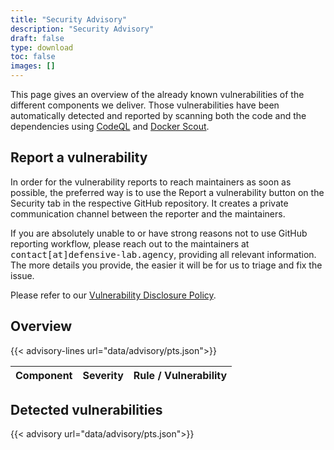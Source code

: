 ```yaml
---
title: "Security Advisory"
description: "Security Advisory"
draft: false
type: download
toc: false
images: []
---
```


<div class="col-md-12">
    <p>
        This page gives an overview of the already known vulnerabilities of the different components we deliver. Those vulnerabilities have been automatically detected and reported by scanning both the code and the dependencies using <a href="https://codeql.github.com/">CodeQL</a> and <a href="https://docs.docker.com/scout/">Docker Scout</a>.
    </p>
</div>
<div class="col-md-12">
    <h2 class="mb-0">Report a vulnerability</h2>
    <p>
    In order for the vulnerability reports to reach maintainers as soon as possible, the preferred way is to use the Report a vulnerability button on the Security tab in the respective GitHub repository. It creates a private communication channel between the reporter and the maintainers.
    </p>
    <p>
    If you are absolutely unable to or have strong reasons not to use GitHub reporting workflow, please reach out to the maintainers at <samp>contact[at]defensive-lab.agency</samp>, providing all relevant information. The more details you provide, the easier it will be for us to triage and fix the issue.
    </p>
    <p>
    Please refer to our <a href="/security/disclosure">Vulnerability Disclosure Policy</a>.
    </p>
</div>
<div class="col-md-12">
    <h2 class="mb-2">Overview</h2>
    <div class="table-responsive m-0">
        <table class="table table-sm table-hover small mt-0">
            <thead>
                <tr>
                    <th>Component</th>
                    <th>Severity</th>
                    <th>Rule / Vulnerability</th>
                </tr>
            </thead>
            <tbody>
                {{< advisory-lines url="data/advisory/pts.json">}}
            </tbody>
        </table>
    </div>
</div>

<div class="col-md-12">
    <h2 class="mb-2">Detected vulnerabilities</h2>
    {{< advisory url="data/advisory/pts.json">}}
</div>

